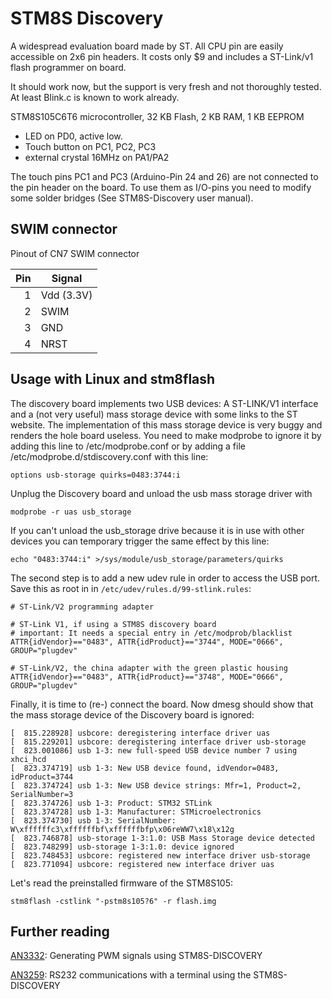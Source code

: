 # STM8S Discovery

A widespread evaluation board made by ST. All CPU pin are easily accessible
on 2x6 pin headers. It costs only $9 and includes a ST-Link/v1 flash
programmer on board.

It should work now, but the support is very fresh and not thoroughly tested. 
At least Blink.c is known to work already.

STM8S105C6T6 microcontroller, 32 KB Flash, 2 KB RAM, 1 KB EEPROM 

  - LED on PD0, active low.
  - Touch button on PC1, PC2, PC3
  - external crystal 16MHz on PA1/PA2

The touch pins PC1 and PC3 (Arduino-Pin 24 and 26) are not connected to the
pin header on the board. To use them as I/O-pins you need to modify some
solder bridges (See STM8S-Discovery user manual).


## SWIM connector

Pinout of CN7 SWIM connector

Pin	| Signal
---:	| ------
1	| Vdd (3.3V)
2	| SWIM
3	| GND
4	| NRST


## Usage with Linux and stm8flash

The discovery board implements two USB devices: A ST-LINK/V1 interface and a
(not very useful) mass storage device with some links to the ST website. The
implementation of this mass storage device is very buggy and renders the
hole board useless. You need to make modprobe to ignore it by adding this
line to /etc/modprobe.conf or by adding a file
/etc/modprobe.d/stdiscovery.conf with this line:

	options usb-storage quirks=0483:3744:i

Unplug the Discovery board and unload the usb mass storage driver with

	modprobe -r uas usb_storage

If you can't unload the usb_storage drive because it is in use with other
devices you can temporary trigger the same effect by this line:

	echo "0483:3744:i" >/sys/module/usb_storage/parameters/quirks

The second step is to add a new udev rule in order to access the USB port.
Save this as root in in `/etc/udev/rules.d/99-stlink.rules`:

	# ST-Link/V2 programming adapter

	# ST-Link V1, if using a STM8S discovery board
	# important: It needs a special entry in /etc/modprob/blacklist
	ATTR{idVendor}=="0483", ATTR{idProduct}=="3744", MODE="0666", GROUP="plugdev"

	# ST-Link/V2, the china adapter with the green plastic housing
	ATTR{idVendor}=="0483", ATTR{idProduct}=="3748", MODE="0666", GROUP="plugdev"

Finally, it is time to (re-) connect the board. Now dmesg should show that
the mass storage device of the Discovery board is ignored:

	[  815.228928] usbcore: deregistering interface driver uas
	[  815.229201] usbcore: deregistering interface driver usb-storage
	[  823.001086] usb 1-3: new full-speed USB device number 7 using xhci_hcd
	[  823.374719] usb 1-3: New USB device found, idVendor=0483, idProduct=3744
	[  823.374724] usb 1-3: New USB device strings: Mfr=1, Product=2, SerialNumber=3
	[  823.374726] usb 1-3: Product: STM32 STLink
	[  823.374728] usb 1-3: Manufacturer: STMicroelectronics
	[  823.374730] usb 1-3: SerialNumber: W\xffffffc3\xffffffbf\xffffffbfp\x06reWW7\x18\x12g
	[  823.746878] usb-storage 1-3:1.0: USB Mass Storage device detected
	[  823.748299] usb-storage 1-3:1.0: device ignored
	[  823.748453] usbcore: registered new interface driver usb-storage
	[  823.771094] usbcore: registered new interface driver uas

Let's read the preinstalled firmware of the STM8S105:

	stm8flash -cstlink "-pstm8s105?6" -r flash.img


## Further reading

[AN3332](http://www.st.com/resource/en/application_note/cd00296680.pdf):
Generating PWM signals using STM8S-DISCOVERY 

[AN3259](http://www.st.com/resource/en/application_note/cd00282842.pdf):
RS232 communications with a terminal using the STM8S-DISCOVERY

